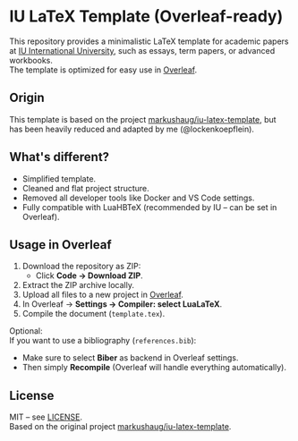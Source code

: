 # IU LaTeX Template (Overleaf-ready)

This repository provides a minimalistic LaTeX template for academic papers at [IU International University](https://www.iu.de/), such as essays, term papers, or advanced workbooks.  
The template is optimized for easy use in [Overleaf](https://www.overleaf.com/).

## Origin
This template is based on the project [markushaug/iu-latex-template](https://github.com/markushaug/iu-latex-template), but has been heavily reduced and adapted by me (@lockenkoepflein).

## What's different?
- Simplified template.
- Cleaned and flat project structure.
- Removed all developer tools like Docker and VS Code settings.
- Fully compatible with LuaHBTeX (recommended by IU – can be set in Overleaf).

## Usage in Overleaf
1. Download the repository as ZIP:
   - Click **Code → Download ZIP**.
2. Extract the ZIP archive locally.
3. Upload all files to a new project in [Overleaf](https://www.overleaf.com/).
4. In Overleaf → **Settings → Compiler: select LuaLaTeX**.
5. Compile the document (`template.tex`).

Optional:  
If you want to use a bibliography (`references.bib`):
- Make sure to select **Biber** as backend in Overleaf settings.
- Then simply **Recompile** (Overleaf will handle everything automatically).

## License
MIT – see [LICENSE](LICENSE).  
Based on the original project [markushaug/iu-latex-template](https://github.com/markushaug/iu-latex-template).
